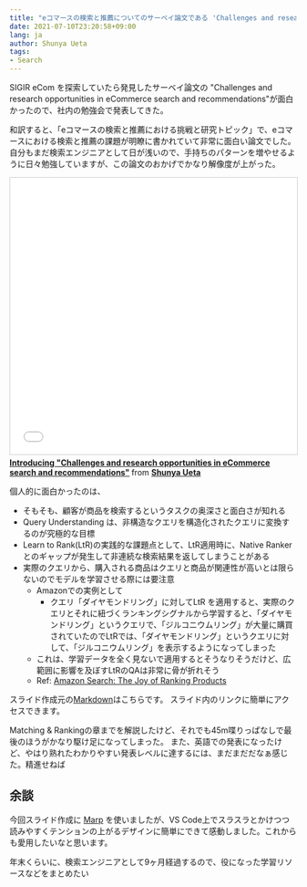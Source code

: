 ```yaml
---
title: "eコマースの検索と推薦についてのサーベイ論文である 'Challenges and research opportunities in eCommerce search and recommendations' を社内勉強会で発表した"
date: 2021-07-10T23:20:58+09:00
lang: ja
author: Shunya Ueta
tags:
- Search
---
```


SIGIR eCom を探索していたら発見したサーベイ論文の "Challenges and research opportunities in eCommerce search and recommendations"が面白かったので、社内の勉強会で発表してきた。

和訳すると、「eコマースの検索と推薦における挑戦と研究トピック」で、eコマースにおける検索と推薦の課題が明瞭に書かれていて非常に面白い論文でした。
自分もまだ検索エンジニアとして日が浅いので、手持ちのパターンを増やせるように日々勉強していますが、この論文のおかげでかなり解像度が上がった。

<iframe src="//www.slideshare.net/slideshow/embed_code/key/sOhCWPToy6AIL1" width="595" height="485" frameborder="0" marginwidth="0" marginheight="0" scrolling="no" style="border:1px solid #CCC; border-width:1px; margin-bottom:5px; max-width: 100%;" allowfullscreen> </iframe> <div style="margin-bottom:5px"> <strong> <a href="//www.slideshare.net/shunyaueta/introducing-challenges-and-research-opportunities-in-ecommerce-search-and-recommendations" title="Introducing &quot;Challenges and research opportunities in eCommerce search and recommendations&quot;" target="_blank">Introducing &quot;Challenges and research opportunities in eCommerce search and recommendations&quot;</a> </strong> from <strong><a href="https://www.slideshare.net/shunyaueta" target="_blank">Shunya Ueta</a></strong> </div>

個人的に面白かったのは、

- そもそも、顧客が商品を検索するというタスクの奥深さと面白さが知れる
- Query Understanding は、非構造なクエリを構造化されたクエリに変換するのが究極的な目標
- Learn to Rank(LtR)の実践的な課題点として、LtR適用時に、Native Ranker とのギャップが発生して非連続な検索結果を返してしまうことがある
- 実際のクエリから、購入される商品はクエリと商品が関連性が高いとは限らないのでモデルを学習させる際には要注意
    - Amazonでの実例として
        - クエリ「ダイヤモンドリング」に対してLtR を適用すると、実際のクエリとそれに紐づくランキングシグナルから学習すると、「ダイヤモンドリング」というクエリで、「ジルコニウムリング」が大量に購買されていたのでLtRでは、「ダイヤモンドリング」というクエリに対して、「ジルコニウムリング」を表示するようになってしまった
    - これは、学習データを全く見ないで適用するとそうなりそうだけど、広範囲に影響を及ぼすLtRのQAは非常に骨が折れそう
    - Ref: [Amazon Search: The Joy of Ranking Products](https://www.amazon.science/publications/amazon-search-the-joy-of-ranking-products)


スライド作成元の[Markdown](https://github.com/hurutoriya/deck/blob/main/challenges-and-research-opportunities-in-eCommerce%20search-and-recommendations/challenges-and-research-opportunities-in-eCommerce-search-and-recommendations.md)はこちらです。
スライド内のリンクに簡単にアクセスできます。

Matching & Rankingの章までを解説したけど、それでも45m喋りっぱなしで最後のほうがかなり駆け足になってしまった。
また、英語での発表になったけど、やはり熟れたわかりやすい発表レベルに達するには、まだまだだなぁ感じた。精進せねば

## 余談

今回スライド作成に [Marp](https://marp.app/) を使いましたが、VS Code上でスラスラとかけつつ読みやすくテンションの上がるデザインに簡単にできて感動しました。これからも愛用したいなと思います。

年末くらいに、検索エンジニアとして9ヶ月経過するので、役になった学習リソースなどをまとめたい
